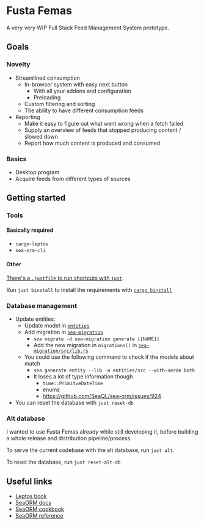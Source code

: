 # Fusta Femas

A very very WIP Full Stack Feed Management System prototype.

## Goals

### Novelty

- Streamlined consumption
	- In-browser system with easy next button
		- With all your addons and configuration
		- Preloading
	- Custom filtering and sorting
	- The ability to have different consumption feeds
- Reporting
	- Make it easy to figure out what went wrong when a fetch failed
	- Supply an overview of feeds that stopped producing content / slowed down
	- Report how much content is produced and consumed

### Basics

- Desktop program
- Acquire feeds from different types of sources

## Getting started

### Tools

#### Basically required

- `cargo-leptos`
- `sea-orm-cli`

#### Other

[There's a `.justfile` to run shortcuts with `just`](https://just.systems).

Run `just binstall` to install the requirements with [`cargo binstall`](https://github.com/cargo-bins/cargo-binstall)

### Database management

- Update entities:
	- Update model in [`entities`](/entities/)
	- Add migration in [`sea-migration`](/sea-migration/)
		- `sea migrate -d sea-migration generate [[NAME]]`
		- Add the new migration in `migrations()` in [`sea-migration/src/lib.rs`](sea-migration/src/lib.rs)
	- You could use the following command to check if the models about match
		- `sea generate entity --lib -o entities/src --with-serde both`
		- It loses a lot of type information though
			- `time::PrimitveDateTime`
			- enums
			- https://github.com/SeaQL/sea-orm/issues/924
- You can reset the database with `just reset-db`

### Alt database

I wanted to use Fusta Femas already while still developing it, before building a whole release and distribution pipeline/process.

To serve the current codebase with the alt database, run `just alt`.

To reset the database, run `just reset-alt-db`

## Useful links

- [Leptos book](https://leptos-rs.github.io/leptos/)
- [SeaORM docs](https://www.sea-ql.org/SeaORM/docs/index/)
- [SeaORM cookbook](https://www.sea-ql.org/sea-orm-cookbook/)
- [SeaORM reference](https://docs.rs/sea-orm/latest/sea_orm/)